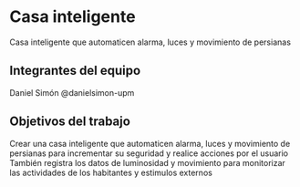 # Casa inteligente

Casa inteligente que automaticen alarma, luces y movimiento de persianas

## Integrantes del equipo

Daniel Simón @danielsimon-upm

## Objetivos del trabajo

Crear una casa inteligente que automaticen alarma, luces y movimiento de persianas para incrementar su seguridad y realice acciones por el usuario
También registra los datos de luminosidad y movimiento para monitorizar las actividades de los habitantes y estimulos externos
